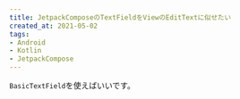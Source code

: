 ```yaml
---
title: JetpackComposeのTextFieldをViewのEditTextに似せたい
created_at: 2021-05-02
tags:
- Android
- Kotlin
- JetpackCompose
---
```


`BasicTextField`を使えばいいです。
